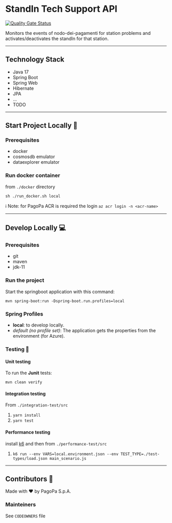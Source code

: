 # StandIn Tech Support API

[![Quality Gate Status](https://sonarcloud.io/api/project_badges/measure?project=pagopa_pagopa-stand-in-technical-support&metric=alert_status)](https://sonarcloud.io/dashboard?id=pagopa_pagopa-stand-in-technical-support)

[//]: # ([![Integration Tests]&#40;https://github.com/pagopa/pagopa-stand-in-technical-support/actions/workflows/integration_test.yml/badge.svg?branch=main&#41;]&#40;https://github.com/pagopa/pagopa-stand-in-technical-support/actions/workflows/integration_test.yml&#41;)

Monitors the events of nodo-dei-pagamenti for station problems and activates/deactivates the standIn for that station.

---

## Technology Stack

- Java 17
- Spring Boot
- Spring Web
- Hibernate
- JPA
- ...
- TODO

---

## Start Project Locally 🚀

### Prerequisites

- docker
- cosmosdb emulator
- dataexplorer emulator

### Run docker container

from `./docker` directory

`sh ./run_docker.sh local`

ℹ️ Note: for PagoPa ACR is required the login `az acr login -n <acr-name>`

---

## Develop Locally 💻

### Prerequisites

- git
- maven
- jdk-11

### Run the project

Start the springboot application with this command:

`mvn spring-boot:run -Dspring-boot.run.profiles=local`

### Spring Profiles

- **local**: to develop locally.
- _default (no profile set)_: The application gets the properties from the environment (for Azure).

### Testing 🧪

#### Unit testing

To run the **Junit** tests:

`mvn clean verify`

#### Integration testing

From `./integration-test/src`

1. `yarn install`
2. `yarn test`

#### Performance testing

install [k6](https://k6.io/) and then from `./performance-test/src`

1. `k6 run --env VARS=local.environment.json --env TEST_TYPE=./test-types/load.json main_scenario.js`

---

## Contributors 👥

Made with ❤️ by PagoPa S.p.A.

### Mainteiners

See `CODEOWNERS` file
